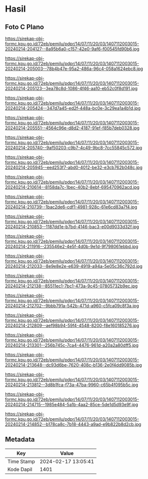 # Hasil

## Foto C Plano

https://sirekap-obj-formc.kpu.go.id/72eb/pemilu/pdpr/14/07/11/20/03/1407112003015-20240214-204127--8a95b6a0-c157-42e0-9af6-f00545fd90b6.jpg

https://sirekap-obj-formc.kpu.go.id/72eb/pemilu/pdpr/14/07/11/20/03/1407112003015-20240214-205003--78b4b47e-95a2-486a-96c4-058a1624ebc8.jpg

https://sirekap-obj-formc.kpu.go.id/72eb/pemilu/pdpr/14/07/11/20/03/1407112003015-20240214-205123--3ea78c8d-1086-4f46-aa10-eb52c0f8d191.jpg

https://sirekap-obj-formc.kpu.go.id/72eb/pemilu/pdpr/14/07/11/20/03/1407112003015-20240214-205424--347d7a45-ed2f-448a-bc0e-3c29ea1a4b1d.jpg

https://sirekap-obj-formc.kpu.go.id/72eb/pemilu/pdpr/14/07/11/20/03/1407112003015-20240214-205551--4564c96e-d8d2-4187-91ef-f85b7deb0328.jpg

https://sirekap-obj-formc.kpu.go.id/72eb/pemilu/pdpr/14/07/11/20/03/1407112003015-20240214-205740--9af50203-c9b7-4c49-9bc8-7cc55845c572.jpg

https://sirekap-obj-formc.kpu.go.id/72eb/pemilu/pdpr/14/07/11/20/03/1407112003015-20240214-205945--eed253f7-abd0-4012-be32-e3cb762b048c.jpg

https://sirekap-obj-formc.kpu.go.id/72eb/pemilu/pdpr/14/07/11/20/03/1407112003015-20240214-210614--8158da7c-1bec-40b2-8ebf-695470962acd.jpg

https://sirekap-obj-formc.kpu.go.id/72eb/pemilu/pdpr/14/07/11/20/03/1407112003015-20240214-210739--1bac2de6-cdf1-4981-928c-61e6cd83a7f4.jpg

https://sirekap-obj-formc.kpu.go.id/72eb/pemilu/pdpr/14/07/11/20/03/1407112003015-20240214-210853--1187dd1e-b7bd-4146-bac3-e00d9033d32f.jpg

https://sirekap-obj-formc.kpu.go.id/72eb/pemilu/pdpr/14/07/11/20/03/1407112003015-20240214-211916--235546e2-4e5f-4d0b-9e1d-9f798061ebbd.jpg

https://sirekap-obj-formc.kpu.go.id/72eb/pemilu/pdpr/14/07/11/20/03/1407112003015-20240214-212033--8e9e8e2e-e639-4919-a94a-5e05c36c792d.jpg

https://sirekap-obj-formc.kpu.go.id/72eb/pemilu/pdpr/14/07/11/20/03/1407112003015-20240214-212138--85511ec1-7bc1-473a-9c45-07805732b9ec.jpg

https://sirekap-obj-formc.kpu.go.id/72eb/pemilu/pdpr/14/07/11/20/03/1407112003015-20240214-212702--9bbb791a-542b-471d-a960-c5fca09c8f3a.jpg

https://sirekap-obj-formc.kpu.go.id/72eb/pemilu/pdpr/14/07/11/20/03/1407112003015-20240214-212809--aef98b94-59f4-4548-8200-f8e160185276.jpg

https://sirekap-obj-formc.kpu.go.id/72eb/pemilu/pdpr/14/07/11/20/03/1407112003015-20240214-213301--256b745c-7ca4-4476-961d-a20a2a80dff5.jpg

https://sirekap-obj-formc.kpu.go.id/72eb/pemilu/pdpr/14/07/11/20/03/1407112003015-20240214-213648--dc93d6be-7620-408c-b136-2e0f4dd9085b.jpg

https://sirekap-obj-formc.kpu.go.id/72eb/pemilu/pdpr/14/07/11/20/03/1407112003015-20240214-213812--3d8b1fca-f73a-47ba-9960-c65b4f095b5c.jpg

https://sirekap-obj-formc.kpu.go.id/72eb/pemilu/pdpr/14/07/11/20/03/1407112003015-20240214-214715--1985e484-5a1b-4aa2-85ce-5de1d5d93e9f.jpg

https://sirekap-obj-formc.kpu.go.id/72eb/pemilu/pdpr/14/07/11/20/03/1407112003015-20240214-214852--b178ca8c-7b18-4443-a9ad-e9b822b8d2cb.jpg


## Metadata

| Key        | Value               |
| ---------- | ------------------- |
| Time Stamp | 2024-02-17 13:05:41 |
| Kode Dapil | 1401                |



